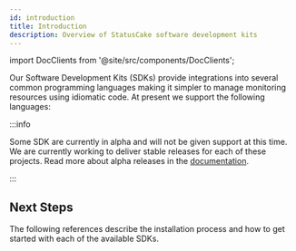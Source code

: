 ```yaml
---
id: introduction
title: Introduction
description: Overview of StatusCake software development kits
---
```


import DocClients from '@site/src/components/DocClients';

Our Software Development Kits (SDKs) provide integrations into several common
programming languages making it simpler to manage monitoring resources using
idiomatic code. At present we support the following languages:

<DocClients />

:::info

Some SDK are currently in alpha and will not be given support at this time. We
are currently working to deliver stable releases for each of these projects.
Read more about alpha releases in the [documentation](/guides/sdks/alpha).

:::

## Next Steps

The following references describe the installation process and how to get
started with each of the available SDKs.
